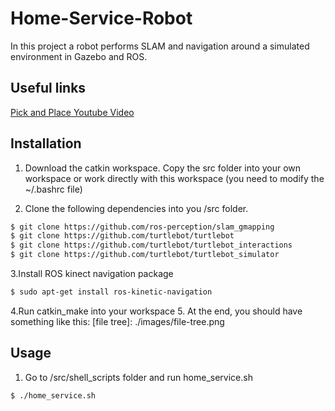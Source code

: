 # Home-Service-Robot
In this project a robot performs SLAM and navigation around a simulated environment in Gazebo and ROS.

[rviz]: ./images/robot-rviz.png

## Useful links
[Pick and Place Youtube Video](https://www.youtube.com/watch?v=GLFUglhAJU0)

## Installation

1. Download the catkin workspace. Copy the src folder into your own workspace or  work directly with this workspace (you need to modify the ~/.bashrc file)

2. Clone the following dependencies into you /src folder.

```sh
$ git clone https://github.com/ros-perception/slam_gmapping
$ git clone https://github.com/turtlebot/turtlebot
$ git clone https://github.com/turtlebot/turtlebot_interactions
$ git clone https://github.com/turtlebot/turtlebot_simulator
```

3.Install ROS kinect navigation package
```sh
$ sudo apt-get install ros-kinetic-navigation
```

4.Run catkin_make into your workspace 
5. At the end, you should have something like this:
[file tree]: ./images/file-tree.png


## Usage

1. Go to /src/shell_scripts folder and run home_service.sh
```sh
$ ./home_service.sh
```
